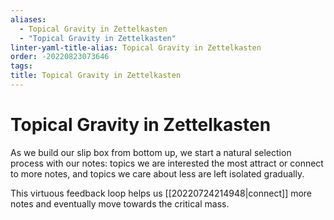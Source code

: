 ```yaml
---
aliases:
  - Topical Gravity in Zettelkasten
  - "Topical Gravity in Zettelkasten"
linter-yaml-title-alias: Topical Gravity in Zettelkasten
order: -20220823073646
tags: 
title: Topical Gravity in Zettelkasten
---
```


# Topical Gravity in Zettelkasten

As we build our slip box from bottom up, we start a natural selection process with our notes: topics we are interested the most attract or connect to more notes, and topics we care about less are left isolated gradually.

This virtuous feedback loop helps us [[20220724214948|connect]] more notes and eventually move towards the critical mass.